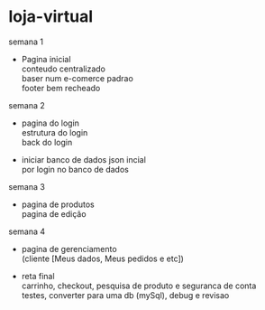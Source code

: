 # loja-virtual


semana 1
- Pagina inicial \
  conteudo centralizado \
  baser num e-comerce padrao \
  footer bem recheado

semana 2
- pagina do login \
  estrutura do login \
  back do login
  
- iniciar banco de dados  json incial \
  por login no banco de dados 

semana 3
- pagina de produtos \
  pagina de edição

semana 4
- pagina de gerenciamento \
  (cliente [Meus dados, Meus pedidos e etc]) 

- reta final \
  carrinho, checkout, pesquisa de produto e seguranca de conta \
  testes, converter para uma db (mySql), debug e revisao 
  
